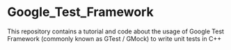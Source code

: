 # Google_Test_Framework
This repository contains a tutorial and code about the usage of Google Test Framework (commonly known as GTest / GMock) to write unit tests in C++
